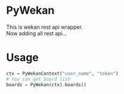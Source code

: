 # PyWekan

This is wekan rest api wrapper.  
Now adding all rest api...

# Usage
```python
ctx = PyWekanContext("user_name", "token")
# You can get board list
boards = PyWekan(ctx).boards()
```


